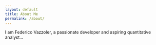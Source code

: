 ```yaml
---
layout: default
title: About Me
permalink: /about/
---
```


I am Federico Vazzoler, a passionate developer and aspiring quantitative analyst...
